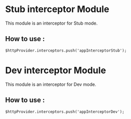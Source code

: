 # Stub interceptor Module

This module is an interceptor for Stub mode.

## How to use :

    $httpProvider.interceptors.push('appInterceptorStub');



# Dev interceptor Module

This module is an interceptor for Dev mode.

## How to use :

    $httpProvider.interceptors.push('appInterceptorDev');